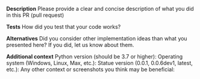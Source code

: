 **Description**
Please provide a clear and concise description of what you did in this PR (pull request)

**Tests**
How did you test that your code works?

**Alternatives**
Did you consider other implementation ideas than what you presented here? If you did, let us know about them.

**Additional context**
Python version (should be 3.7 or higher):
Operating system (Windows, Linux, Max, etc.):
Statue version (0.0.1, 0.0.6dev1, latest, etc.):
Any other context or screenshots you think may be beneficial:
